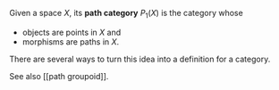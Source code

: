 Given a space $X$, its **path category** $P_1(X)$ is the category whose

* objects are points in $X$ and 
* morphisms are paths in $X$.

There are several ways to turn this idea into a definition for a category. 

See also [[path groupoid]].